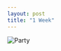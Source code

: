 ```yaml
---
layout: post
title: "1 Week"
---
```


![Party](http://media.giphy.com/media/hEIuLmpW9DmGA/giphy.gif)

